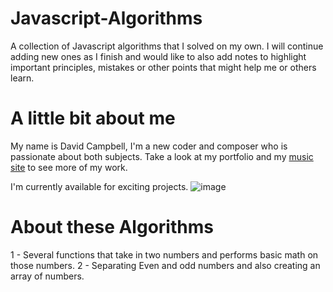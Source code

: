 # Javascript-Algorithms
A collection of Javascript algorithms that I solved on my own. I will continue adding new ones as I finish and would like to also add notes to highlight important principles, mistakes or other points that might help me or others learn.

# A little bit about me
  My name is David Campbell,  I'm a new coder and composer who is passionate about both subjects. Take a look at my portfolio and my [music site](www.davidhalcampbell.com) to see more of my work.

 I'm currently available for exciting projects. ![image](https://drive.google.com/file/d/1cOa2jFa80NbKhmxonjvUUXQ4vtqqIkIn)

 #  About these Algorithms
 1 - Several functions that take in two numbers and performs basic math on those numbers.
 2 - Separating Even and odd numbers and also creating an array of numbers.
